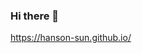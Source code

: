 ### Hi there 👋


https://hanson-sun.github.io/ 
<!--
**Hanson-Sun/Hanson-Sun** is a ✨ _special_ ✨ repository because its `README.md` (this file) appears on your GitHub profile.

I'm Hanson Sun incase you havent realized yet!

- 🔭 I’m currently working on random stuff
- 🌱 I’m currently learning programming
- 📫 How to reach me: doctorhanson21@gmail.com
- ⚡ Fun fact: ok
-->

